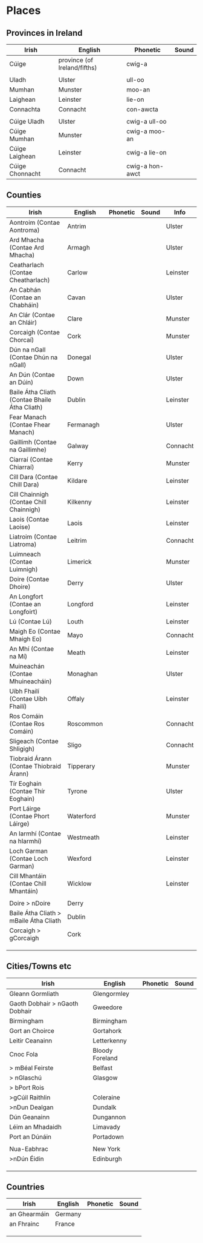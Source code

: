 # Places

## Provinces in Ireland

| Irish           | English                      | Phonetic        | Sound |
| --------------- | ---------------------------- | --------------- | ----- |
| Cúige           | province (of Ireland/fifths) | cwig-a          |       |
|                 |                              |                 |       |
| Uladh           | Ulster                       | ull-oo          |       |
| Mumhan          | Munster                      | moo-an          |       |
| Laighean        | Leinster                     | lie-on          |       |
| Connachta       | Connacht                     | con-awcta       |       |
|                 |                              |                 |       |
| Cúige Uladh     | Ulster                       | cwig-a ull-oo   |       |
| Cúige Mumhan    | Munster                      | cwig-a moo-an   |       |
| Cúige Laighean  | Leinster                     | cwig-a lie-on   |       |
| Cúige Chonnacht | Connacht                     | cwig-a hon-awct |       |


## Counties

| Irish                                         | English   | Phonetic | Sound | Info     |
| --------------------------------------------- | --------- | -------- | ----- | -------- |
| Aontroim (Contae Aontroma)                    | Antrim    |          |       | Ulster   |
| Ard Mhacha (Contae Ard Mhacha)                | Armagh    |          |       | Ulster   |
| Ceatharlach (Contae Cheatharlach)             | Carlow    |          |       | Leinster |
| An Cabhán (Contae an Chabháin)                | Cavan     |          |       | Ulster   |
| An Clár (Contae an Chláir)                    | Clare     |          |       | Munster  |
| Corcaigh (Contae Chorcaí)                     | Cork      |          |       | Munster  |
| Dún na nGall (Contae Dhún na nGall)           | Donegal   |          |       | Ulster   |
| An Dún (Contae an Dúin)                       | Down      |          |       | Ulster   |
| Baile Átha Cliath (Contae Bhaile Átha Cliath) | Dublin    |          |       | Leinster |
| Fear Manach (Contae Fhear Manach)             | Fermanagh |          |       | Ulster   |
| Gaillimh (Contae na Gaillimhe)                | Galway    |          |       | Connacht |
| Ciarraí (Contae Chiarraí)                     | Kerry     |          |       | Munster  |
| Cill Dara (Contae Chill Dara)                 | Kildare   |          |       | Leinster |
| Cill Chainnigh (Contae Chill Chainnigh)       | Kilkenny  |          |       | Leinster |
| Laois (Contae Laoise)                         | Laois     |          |       | Leinster |
| Liatroim (Contae Liatroma)                    | Leitrim   |          |       | Connacht |
| Luimneach (Contae Luimnigh)                   | Limerick  |          |       | Munster  |
| Doire (Contae Dhoire)                         | Derry     |          |       | Ulster   |
| An Longfort (Contae an Longfoirt)             | Longford  |          |       | Leinster |
| Lú (Contae Lú)                                | Louth     |          |       | Leinster |
| Maigh Eo (Contae Mhaigh Eo)                   | Mayo      |          |       | Connacht |
| An Mhí (Contae na Mí)                         | Meath     |          |       | Leinster |
| Muineachán (Contae Mhuineacháin)              | Monaghan  |          |       | Ulster   |
| Uíbh Fhailí (Contae Uíbh Fhailí)              | Offaly    |          |       | Leinster |
| Ros Comáin (Contae Ros Comáin)                | Roscommon |          |       | Connacht |
| Sligeach (Contae Shligigh)                    | Sligo     |          |       | Connacht |
| Tiobraid Árann (Contae Thiobraid Árann)       | Tipperary |          |       | Munster  |
| Tír Eoghain (Contae Thír Eoghain)             | Tyrone    |          |       | Ulster   |
| Port Láirge (Contae Phort Láirge)             | Waterford |          |       | Munster  |
| An Iarmhí (Contae na hIarmhí)                 | Westmeath |          |       | Leinster |
| Loch Garman (Contae Loch Garman)              | Wexford   |          |       | Leinster |
| Cill Mhantáin (Contae Chill Mhantáin)         | Wicklow   |          |       | Leinster |
|                                               |           |          |       |          |
| Doire > nDoire                                | Derry     |          |       |          |
| Baile Átha Cliath > mBaile Átha Cliath        | Dublin    |          |       |          |
| Corcaigh > gCorcaigh                          | Cork      |          |       |          |
|                                               |           |          |       |          |
|                                               |           |          |       |          |
|                                               |           |          |       |          |

## Cities/Towns etc

| Irish                          | English         | Phonetic | Sound |
| ------------------------------ | --------------- | -------- | ----- |
| Gleann Gormliath               | Glengormley     |          |       |
| Gaoth Dobhair > nGaoth Dobhair | Gweedore        |          |       |
| Birmingham                     | Birmingham      |          |       |
| Gort an Choirce                | Gortahork       |          |       |
| Leitir Ceanainn                | Letterkenny     |          |       |
| Cnoc Fola                      | Bloody Foreland |          |       |
| > mBéal Feirste                | Belfast         |          |       |
| > nGlaschú                     | Glasgow         |          |       |
| > bPort Rois                   |                 |          |       |
| >gCúil Raithlin                | Coleraine       |          |       |
| >nDun Dealgan                  | Dundalk         |          |       |
| Dún Geanainn                   | Dungannon       |          |       |
| Léim an Mhadaidh               | Limavady        |          |       |
| Port an Dúnáin                 | Portadown       |          |       |
|                                |                 |          |       |
| Nua-Eabhrac                    | New York        |          |       |
| >nDún Éidin                    | Edinburgh       |          |       |
|                                |                 |          |       |
|                                |                 |          |       |
|                                |                 |          |       |

## Countries

| Irish        | English | Phonetic | Sound |
| ------------ | ------- | -------- | ----- |
| an Ghearmáin | Germany |          |       |
| an Fhrainc   | France  |          |       |
|              |         |          |       |
|              |         |          |       |
|              |         |          |       |
